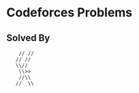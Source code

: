 # Codeforces Problems

## Solved By
```
    // //  
   // //        
   \\//       
    \\>>      
    //\\      
   //  \\
```